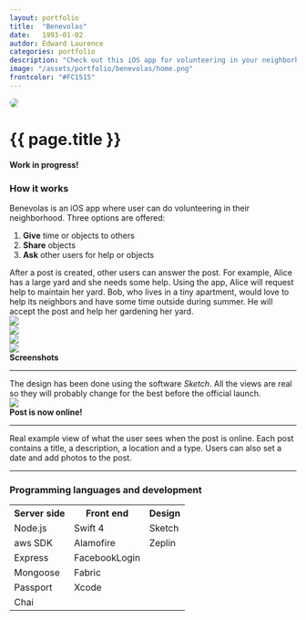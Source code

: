 ```yaml
---
layout: portfolio
title:  "Benevolas"
date:   1993-01-02
autdor: Edward Laurence
categories: portfolio
description: "Check out this iOS app for volunteering in your neighborhood. "
image: "/assets/portfolio/benevolas/home.png"
frontcolor: "#FC1515"
---
```



<div class="wrapper">
	<img src="/assets/portfolio/benevolas/front.png" class="medium-img with-shadow" style="border-radius: 20px;" >

<h1>{{ page.title }}</h1>

<b class="status"> Work in progress!</b>

<h3>How it works</h3>

Benevolas is an iOS app where user can do volunteering in their neighborhood. Three options are offered: 
<ol>
  <li><b>Give</b> time or objects to others</li>
  <li><b>Share</b> objects</li>
  <li><b>Ask</b> other users for help or objects</li>
</ol>
After a post is created, other users can answer the post. For example, Alice has a large yard and she needs some help. Using the app, Alice will request help to maintain her yard. Bob, who lives in a tiny apartment, would love to help its neighbors and have some time outside during summer. He will accept the post and help her gardening her yard.
</div>

<div class="container">

<div class="screenshots-container">
<div class="row">
	<div class="col-sm-3 col-xs-6 screenshot-image ">
		<img class="with-shadow" src="/assets/portfolio/benevolas/screenshot2.png" >	
	</div>
	<div class="col-sm-3 col-xs-6 screenshot-image ">
		<img class="with-shadow" src="/assets/portfolio/benevolas/screenshot3.png" >	
	</div>
	<div class="col-sm-3 col-xs-6 screenshot-image ">
		<img class="with-shadow" src="/assets/portfolio/benevolas/screenshot4.png" >	
	</div>
	<div class="col-sm-3 col-xs-6 screenshot-image ">
		<img class="with-shadow" src="/assets/portfolio/benevolas/screenshot5.png" >	
	</div>
	<div class="col-md-6 screenshot-meta">
			<b>Screenshots</b>
			<hr class="small-line">
			<span class="screenshot-subtitle">The design has been done using the software <i>Sketch</i>. All the views are real so they will probably change for the best before the official launch.</span>
		</div>
</div>
</div>


<div class="screenshots-container">
	<div class="row">
		<div class="col-md-6 screenshot-image">
			<img src="/assets/portfolio/benevolas/screenshot1.png" class="with-shadow" style="max-height: 600px; width: auto;">	
		</div>
		<div class="col-md-6 screenshot-meta">
			<b>Post is now online!</b>
			<hr class="small-line">
			<span class="screenshot-subtitle">Real example view of what the user sees when the post is online. Each post contains a title, a description, a location and a type. Users can also set a date and add photos to the post.</span>
		</div>
	</div>
</div>

<hr>
</div>


<div class="wrapper">

<h3>Programming languages and development</h3>
<table cellspacing="0" cellpadding="0" class="table-about">
  <tr>
    <th>Server side</th> <th>Front end</th> <th>Design</th>
  </tr>
  <tr>
  	<td>Node.js</td><td>Swift 4</td><td>Sketch</td>
  </tr>
  <tr>
  	<td>aws SDK</td><td>Alamofire</td><td>Zeplin</td>
  </tr>
  <tr>
  	<td>Express</td><td>FacebookLogin</td>
  </tr>
  <tr>
  	<td>Mongoose</td><td>Fabric</td>
  </tr>
  <tr>
  	<td>Passport</td><td>Xcode</td>
  </tr>
  <tr>
  	<td>Chai</td>
  </tr>
</table>
</div>


